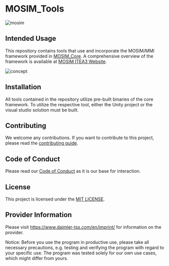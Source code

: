 <!-- SPDX-License-Identifier: MIT -->
# MOSIM_Tools

![mosim](https://mosim.eu/____impro/1/onewebmedia/MOSIM%20Logo%20white%20background%20150.png?etag=%221b8a-5c57fd19%22&sourceContentType=image%2Fpng&ignoreAspectRatio&resize=150%2B84&extract=0%2B7%2B149%2B59)


## Intended Usage

This repository contains tools that use and incorporate the MOSIM/MMI framework provided in [MOSIM_Core](https://github.com/Daimler/MOSIM_Core).
A comprehensive overview of the framework is available at [MOSIM ITEA3 Website](https://itea3.org/project/workpackage/document/download/5770/MMU%20concept%20and%20interface%20specification.pdf).

![concept](https://mosim.eu/____impro/1/onewebmedia/Artchitecture.png?etag=W%2F%2217ea6-5d566ea0%22&sourceContentType=image%2Fpng&ignoreAspectRatio&resize=845%2B366&extract=20%2B22%2B801%2B334)




## Installation

All tools contained in the repository utilize pre-built binaries of the core framework.
To utilize the respective tool, either the Unity project or the visual studio solution must be built.




## Contributing

We welcome any contributions.
If you want to contribute to this project, please read the [contributing guide](CONTRIBUTING.md).

## Code of Conduct

Please read our [Code of Conduct](https://github.com/Daimler/daimler-foss/blob/master/CODE_OF_CONDUCT.md) as it is our base for interaction.

## License

This project is licensed under the [MIT LICENSE](LICENSE).

## Provider Information

Please visit <https://www.daimler-tss.com/en/imprint/> for information on the provider.

Notice: Before you use the program in productive use, please take all necessary precautions,
e.g. testing and verifying the program with regard to your specific use.
The program was tested solely for our own use cases, which might differ from yours.
